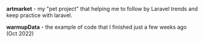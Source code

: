 **artmarket** - my "pet project" that helping me to follow by Laravel trends and keep practice with laravel.

**warmupData** - the example of code that I finished just a few weeks ago (Oct 2022)
